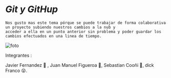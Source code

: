 

# ***Git y GitHup***

	Nos gusto mas este tema pórque se puede trabajar de forma colaborativa un proyecto subiendo nuestros cambios a la nub y
	acceder a ella en un punto anterior sin problema y poder guardar los cambios efectuados en una linea de tiempo.


![foto](https://myoctocat.com/assets/images/base-octocat.svg)

Integrantes : 

Javier Fernandez :money_mouth_face: ,
Juan Manuel Figueroa :star_struck:,
Sebastian Cooñi :zany_face:,
dick Franco :stuck_out_tongue_closed_eyes:.
